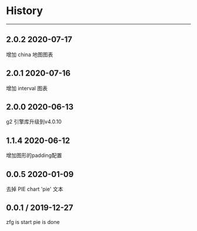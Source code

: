# History
----

## 2.0.2 2020-07-17
增加 china 地图图表

## 2.0.1 2020-07-16
增加 interval 图表

## 2.0.0 2020-06-13
g2 引擎库升级到v4.0.10

## 1.1.4 2020-06-12
增加图形的padding配置

## 0.0.5 2020-01-09
去掉 PIE chart 'pie' 文本

## 0.0.1 / 2019-12-27

zfg is start
pie is done
